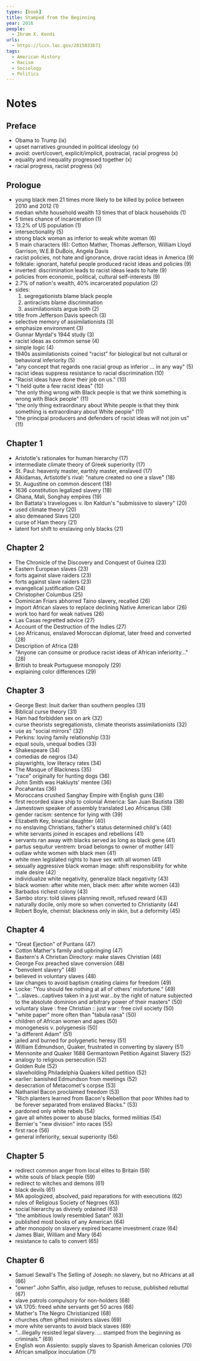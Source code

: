 ```yaml
---
types: [book]
title: Stamped from the Beginning
year: 2016
people:
  - Ibram X. Kendi
urls:
  - https://lccn.loc.gov/2015033671
tags:
  - American History
  - Racism
  - Sociology
  - Politics
---
```


# Notes

## Preface
- Obama to Trump (ix)
- upset narratives grounded in political ideology (x)
- avoid: overt/covert, explicit/implicit, postracial, racial progress (x)
- equality and inequality progressed together (x)
- racial progress, racist progress (xi)

## Prologue
- young black men 21 times more likely to be killed by police between 2010 and 2012 (1)
- median white household wealth 13 times that of black households (1)
- 5 times chance of incarceration (1)
- 13.2% of US population (1)
- intersectionality (5)
- strong black woman as inferior to weak white woman (6)
- 5 main characters (6): Cotton Mather, Thomas Jefferson, William Lloyd Garrison, W.E.B DuBois, Angela Davis
- racist policies, not hate and ignorance, drove racist ideas in America (9)
- folktale: ignorant, hateful people produced racist ideas and policies (9)
- inverted: discrimination leads to racist ideas leads to hate (9)
- policies from economic, political, cultural self-interests (9)
- 2.7% of nation's wealth, 40% incarcerated population (2)
- sides:
  1.  segregationists blame black people
  2.  antiracists blame discrimination
  3.  assimilationists argue both (2)
- title from Jefferson Davis speech (3)
- selective memory of assimilationists (3)
- emphasize environment (3)
- Gunnar Myrdal's 1944 study (3)
- racist ideas as common sense (4)
- simple logic (4)
- 1940s assimilationists coined "racist" for biological but not cultural or behavioral inferiority (5)
- "any concept that regards one racial group as inferior ... in any way" (5)
- racist ideas suppress resistance to racial discrimination (10)
- "Racist ideas have done their job on us." (10)
- "I held quite a few racist ideas" (10)
- "the only thing wrong with Black people is that we think something is wrong with Black people" (11)
- "the only thing extraordinary about White people is that they think something is extraordinary about White people" (11)
- "the principal producers and defenders of racist ideas will not join us" (11)

## Chapter 1
- Aristotle's rationales for human hierarchy (17)
- intermediate climate theory of Greek superiority (17)
- St. Paul: heavenly master, earthly master, enslaved (17)
- Alkidamas, Artistotle's rival: "nature created no one a slave" (18)
- St. Augustine on common descent (18)
- 1636 constitution legalized slavery (18)
- Ghana, Mali, Songhay empires (19)
- Ibn Battata's travelogues v. Ibn Kaldun's "submissive to slavery" (20)
- used climate theory (20)
- also demeaned Slavs (20)
- curse of Ham theory (21)
- latent fort shift to enslaving only blacks (21)

## Chapter 2
- The Chronicle of the Discovery and Conquest of Guinea (23)
- Eastern European slaves (23)
- forts against slave raiders (23)
- forts against slave raiders (23)
- evangelical justification (24)
- Christopher Columbus (25)
- Dominican Friars abhorred Taino slavery, recalled (26)
- import African slaves to replace declining Native American labor (26)
- work too hard for weak natives (26)
- Las Casas regretted advice (27)
- Account of the Destruction of the Indies (27)
- Leo Africanus, enslaved Moroccan diplomat, later freed and converted (28)
- Description of Africa (28)
- "Anyone can consume or produce racist ideas of African inferiority..." (28)
- British to break Portuguese monopoly (29)
- explaining color differences (29)

## Chapter 3
- George Best: Inuit darker than southern peoples (31)
- Biblical curse theory (31)
- Ham had forbidden sex on ark (32)
- curse theorists segregationists, climate theorists assimilationists (32)
- use as "social mirrors" (32)
- Perkins: loving family relationship (33)
- equal souls, unequal bodies (33)
- Shakespeare (34)
- comedias de negros (34)
- playwrights, low literacy rates (34)
- The Masque of Blackness (35)
- "race" originally for hunting dogs (36)
- John Smith was Hakluyts' mentee (36)
- Pocahantas (36)
- Moroccans crushed Sanghay Empire with English guns (38)
- first recorded slave ship to colonial America: San Juan Bautista (38)
- Jamestown speaker of assembly translated Leo Africanus (38)
- gender racism: sentence for lying with (39)
- Elizabeth Key, biracial daughter (40)
- no enslaving Christians, father's status determined child's (40)
- white servants joined in escapes and rebellions (41)
- servants ran away with blacks served as long as black gene (41)
- partus sequitur ventrem: broad belongs to owner of mother (41)
- outlaw white women with black men (41)
- white men legislated rights to have sex with all women (41)
- sexually aggressive black woman image: shift responsibility for white male desire (42)
- individualize white negativity, generalize black negativity (43)
- black women: after white men, black men: after white women (43)
- Barbados richest colony (43)
- Sambo story: told slaves planning revolt, refused reward (43)
- naturally docile, only more so when converted to Christianity (44)
- Robert Boyle, chemist: blackness only in skin, but a deformity (45)

## Chapter 4
- "Great Ejection" of Puritans (47)
- Cotton Mather's family and upbringing (47)
- Baxtern's A Christian Directory: make slaves Christian (48)
- George Fox preached slave conversion (48)
- "benvolent slavery" (48)
- believed in voluntary slaves (48)
- law changes to avoid baptism creating claims for freedom (49)
- Locke: "You should fee nothing at all of others' misfortune." (49)
- "...slaves...captives taken in a just war...by the right of nature subjected to the absolute dominion and arbitrary power of their masters" (50)
- voluntary slave : free Christian :: just war : free civil society (50)
- "white paper" more often than "tabula rasa" (50)
- children of African women and apes (50)
- monogenesis v. polygenesis (50)
- "a different Adam" (51)
- jailed and burned for polygenetic heresy (51)
- William Edmundson, Quaker, frustrated in converting by slavery (51)
- Mennonite and Quaker 1688 Germantown Petition Against Slavery (52)
- analogy to religious persecution (52)
- Golden Rule (52)
- slaveholding Philadelphia Quakers killed petition (52)
- earlier: banished Edmundson from meetings (52)
- desecration of Metacomet's corpse (53)
- Nathaniel Bacon proclaimed freedom (53)
- "Rich planters learned from Bacon's Rebellion that poor Whites had to be forever separated from enslaved Blacks." (53)
- pardoned only white rebels (54)
- gave all whites power to abuse blacks, formed militias (54)
- Bernier's "new division" into races (55)
- first race (56)
- general inferiority, sexual superiority (56)

## Chapter 5
- redirect common anger from local elites to Britain (59)
- white souls of black people (59)
- redirect to witches and demons (61)
- black devils (61)
- MA apologized, absolved, paid reparations for with executions (62)
- rules of Religious Society of Negroes (63)
- social hierarchy as divinely ordained (63)
- "the ambitious lowly resembled Satan" (63)
- published most books of any American (64)
- after monopoly on slavery expired became investment craze (64)
- James Blair, William and Mary (64)
- resistance to calls to convert (65)

## Chapter 6
- Samuel Sewall's The Selling of Joseph: no slavery, but no Africans at all (66)
- "owner" John Saffin, also judge, refuses to recuse, published rebuttal (67)
- slave patrols compulsory for non-holders (68)
- VA 1705: freed white servants get 50 acres (68)
- Mather's The Negro Christianized (68)
- churches often gifted ministers slaves (69)
- more white servants to avoid black slaves (69)
- "...illegally resisted legal slavery. ... stamped from the beginning as criminals." (69)
- English won Assiento: supply slaves to Spanish American colonies (70)
- African smallpox inoculation (71)
